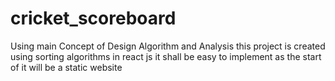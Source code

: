 # cricket_scoreboard
 Using main Concept of Design Algorithm and Analysis this project is created using sorting algorithms in react js  it shall be easy to implement as the start of it will be a static website